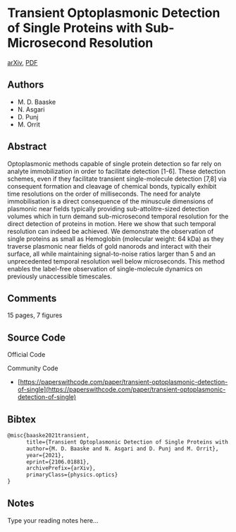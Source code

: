 
# Transient Optoplasmonic Detection of Single Proteins with Sub-Microsecond Resolution

[arXiv](https://arxiv.org/abs/2106.01881), [PDF](https://arxiv.org/pdf/2106.01881.pdf)

## Authors

- M. D. Baaske
- N. Asgari
- D. Punj
- M. Orrit

## Abstract

Optoplasmonic methods capable of single protein detection so far rely on analyte immobilization in order to facilitate detection [1-6]. These detection schemes, even if they facilitate transient single-molecule detection [7,8] via consequent formation and cleavage of chemical bonds, typically exhibit time resolutions on the order of milliseconds. The need for analyte immobilisation is a direct consequence of the minuscule dimensions of plasmonic near fields typically providing sub-attolitre-sized detection volumes which in turn demand sub-microsecond temporal resolution for the direct detection of proteins in motion. Here we show that such temporal resolution can indeed be achieved. We demonstrate the observation of single proteins as small as Hemoglobin (molecular weight: 64 kDa) as they traverse plasmonic near fields of gold nanorods and interact with their surface, all while maintaining signal-to-noise ratios larger than 5 and an unprecedented temporal resolution well below microseconds. This method enables the label-free observation of single-molecule dynamics on previously unaccessible timescales.

## Comments

15 pages, 7 figures

## Source Code

Official Code



Community Code

- [https://paperswithcode.com/paper/transient-optoplasmonic-detection-of-single](https://paperswithcode.com/paper/transient-optoplasmonic-detection-of-single)

## Bibtex

```tex
@misc{baaske2021transient,
      title={Transient Optoplasmonic Detection of Single Proteins with Sub-Microsecond Resolution}, 
      author={M. D. Baaske and N. Asgari and D. Punj and M. Orrit},
      year={2021},
      eprint={2106.01881},
      archivePrefix={arXiv},
      primaryClass={physics.optics}
}
```

## Notes

Type your reading notes here...


